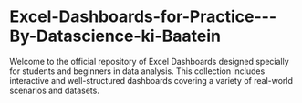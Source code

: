 # Excel-Dashboards-for-Practice---By-Datascience-ki-Baatein
Welcome to the official repository of Excel Dashboards designed specially for students and beginners in data analysis. This collection includes interactive and well-structured dashboards covering a variety of real-world scenarios and datasets.
